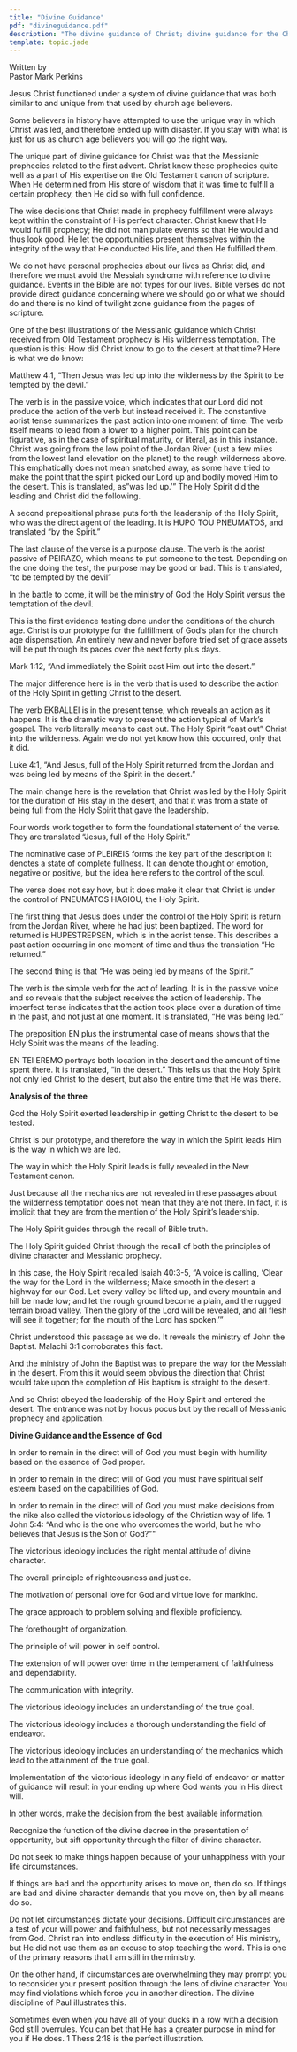 ```yaml
---
title: "Divine Guidance"
pdf: "divineguidance.pdf"
description: "The divine guidance of Christ; divine guidance for the Christian believer."
template: topic.jade
---
```


Written by  
Pastor Mark Perkins

Jesus Christ functioned under a system of divine guidance that was both
similar to and unique from that used by church age believers.

Some believers in history have attempted to use the unique way in which
Christ was led, and therefore ended up with disaster. If you stay with
what is just for us as church age believers you will go the right way.

The unique part of divine guidance for Christ was that the Messianic
prophecies related to the first advent. Christ knew these prophecies
quite well as a part of His expertise on the Old Testament canon of
scripture. When He determined from His store of wisdom that it was time
to fulfill a certain prophecy, then He did so with full confidence.

The wise decisions that Christ made in prophecy fulfillment were always
kept within the constraint of His perfect character. Christ knew that He
would fulfill prophecy; He did not manipulate events so that He would
and thus look good. He let the opportunities present themselves within
the integrity of the way that He conducted His life, and then He
fulfilled them.

We do not have personal prophecies about our lives as Christ did, and
therefore we must avoid the Messiah syndrome with reference to divine
guidance. Events in the Bible are not types for our lives. Bible verses
do not provide direct guidance concerning where we should go or what we
should do and there is no kind of twilight zone guidance from the pages
of scripture.

One of the best illustrations of the Messianic guidance which Christ
received from Old Testament prophecy is His wilderness temptation. The
question is this: How did Christ know to go to the desert at that time?
Here is what we do know:

Matthew 4:1, “Then Jesus was led up into the wilderness by the Spirit to
be tempted by the devil.”

The verb is in the passive voice, which indicates that our Lord did not
produce the action of the verb but instead received it. The constantive
aorist tense summarizes the past action into one moment of time. The
verb itself means to lead from a lower to a higher point. This point can
be figurative, as in the case of spiritual maturity, or literal, as in
this instance. Christ was going from the low point of the Jordan River
(just a few miles from the lowest land elevation on the planet) to the
rough wilderness above. This emphatically does not mean snatched away,
as some have tried to make the point that the spirit picked our Lord up
and bodily moved Him to the desert. This is translated, as”was led up.’”
The Holy Spirit did the leading and Christ did the following.

A second prepositional phrase puts forth the leadership of the Holy
Spirit, who was the direct agent of the leading. It is HUPO TOU
PNEUMATOS, and translated “by the Spirit.”

The last clause of the verse is a purpose clause. The verb is the aorist
passive of PEIRAZO, which means to put someone to the test. Depending on
the one doing the test, the purpose may be good or bad. This is
translated, “to be tempted by the devil”

In the battle to come, it will be the ministry of God the Holy Spirit
versus the temptation of the devil.

This is the first evidence testing done under the conditions of the
church age. Christ is our prototype for the fulfillment of God’s plan
for the church age dispensation. An entirely new and never before tried
set of grace assets will be put through its paces over the next forty
plus days.

Mark 1:12, “And immediately the Spirit cast Him out into the desert.”

The major difference here is in the verb that is used to describe the
action of the Holy Spirit in getting Christ to the desert.

The verb EKBALLEI is in the present tense, which reveals an action as it
happens. It is the dramatic way to present the action typical of Mark’s
gospel. The verb literally means to cast out. The Holy Spirit “cast out”
Christ into the wilderness. Again we do not yet know how this occurred,
only that it did.

Luke 4:1, “And Jesus, full of the Holy Spirit returned from the Jordan
and was being led by means of the Spirit in the desert.”

The main change here is the revelation that Christ was led by the Holy
Spirit for the duration of His stay in the desert, and that it was from
a state of being full from the Holy Spirit that gave the leadership.

Four words work together to form the foundational statement of the
verse. They are translated “Jesus, full of the Holy Spirit.”

The nominative case of PLEIREIS forms the key part of the description it
denotes a state of complete fullness. It can denote thought or emotion,
negative or positive, but the idea here refers to the control of the
soul.

The verse does not say how, but it does make it clear that Christ is
under the control of PNEUMATOS HAGIOU, the Holy Spirit.

The first thing that Jesus does under the control of the Holy Spirit is
return from the Jordan River, where he had just been baptized. The word
for returned is HUPESTREPSEN, which is in the aorist tense. This
describes a past action occurring in one moment of time and thus the
translation “He returned.”

The second thing is that “He was being led by means of the Spirit.”

The verb is the simple verb for the act of leading. It is in the passive
voice and so reveals that the subject receives the action of leadership.
The imperfect tense indicates that the action took place over a duration
of time in the past, and not just at one moment. It is translated, “He
was being led.”

The preposition EN plus the instrumental case of means shows that the
Holy Spirit was the means of the leading.

EN TEI EREMO portrays both location in the desert and the amount of time
spent there. It is translated, “in the desert.” This tells us that the
Holy Spirit not only led Christ to the desert, but also the entire time
that He was there.

**Analysis of the three**

God the Holy Spirit exerted leadership in getting Christ to the desert
to be tested.

Christ is our prototype, and therefore the way in which the Spirit leads
Him is the way in which we are led.

The way in which the Holy Spirit leads is fully revealed in the New
Testament canon.

Just because all the mechanics are not revealed in these passages about
the wilderness temptation does not mean that they are not there. In
fact, it is implicit that they are from the mention of the Holy Spirit’s
leadership.

The Holy Spirit guides through the recall of Bible truth.

The Holy Spirit guided Christ through the recall of both the principles
of divine character and Messianic prophecy.

In this case, the Holy Spirit recalled Isaiah 40:3-5, “A voice is
calling, ‘Clear the way for the Lord in the wilderness; Make smooth in
the desert a highway for our God. Let every valley be lifted up, and
every mountain and hill be made low; and let the rough ground become a
plain, and the rugged terrain broad valley. Then the glory of the Lord
will be revealed, and all flesh will see it together; for the mouth of
the Lord has spoken.’”

Christ understood this passage as we do. It reveals the ministry of John
the Baptist. Malachi 3:1 corroborates this fact.

And the ministry of John the Baptist was to prepare the way for the
Messiah in the desert. From this it would seem obvious the direction
that Christ would take upon the completion of His baptism is straight to
the desert.

And so Christ obeyed the leadership of the Holy Spirit and entered the
desert. The entrance was not by hocus pocus but by the recall of
Messianic prophecy and application.

**Divine Guidance and the Essence of God**

In order to remain in the direct will of God you must begin with
humility based on the essence of God proper.

In order to remain in the direct will of God you must have spiritual
self esteem based on the capabilities of God.

In order to remain in the direct will of God you must make decisions
from the nike also called the victorious ideology of the Christian way
of life. 1 John 5:4: “And who is the one who overcomes the world, but he
who believes that Jesus is the Son of God?”"

The victorious ideology includes the right mental attitude of divine
character.

The overall principle of righteousness and justice.

The motivation of personal love for God and virtue love for mankind.

The grace approach to problem solving and flexible proficiency.

The forethought of organization.

The principle of will power in self control.

The extension of will power over time in the temperament of faithfulness
and dependability.

The communication with integrity.

The victorious ideology includes an understanding of the true goal.

The victorious ideology includes a thorough understanding the field of
endeavor.

The victorious ideology includes an understanding of the mechanics which
lead to the attainment of the true goal.

Implementation of the victorious ideology in any field of endeavor or
matter of guidance will result in your ending up where God wants you in
His direct will.

In other words, make the decision from the best available information.

Recognize the function of the divine decree in the presentation of
opportunity, but sift opportunity through the filter of divine
character.

Do not seek to make things happen because of your unhappiness with your
life circumstances.

If things are bad and the opportunity arises to move on, then do so. If
things are bad and divine character demands that you move on, then by
all means do so.

Do not let circumstances dictate your decisions. Difficult circumstances
are a test of your will power and faithfulness, but not necessarily
messages from God. Christ ran into endless difficulty in the execution
of His ministry, but He did not use them as an excuse to stop teaching
the word. This is one of the primary reasons that I am still in the
ministry.

On the other hand, if circumstances are overwhelming they may prompt you
to reconsider your present position through the lens of divine
character. You may find violations which force you in another direction.
The divine discipline of Paul illustrates this.

Sometimes even when you have all of your ducks in a row with a decision
God still overrules. You can bet that He has a greater purpose in mind
for you if He does. 1 Thess 2:18 is the perfect illustration.

